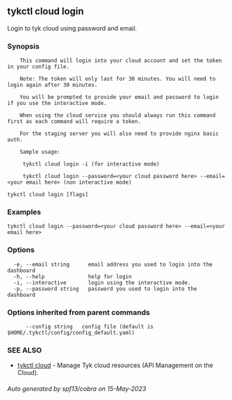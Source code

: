 ## tykctl cloud login

Login to tyk cloud using password and email.

### Synopsis

        This command will login into your cloud account and set the token in your config file.
       
        Note: The token will only last for 30 minutes. You will need to login again after 30 minutes.
		
        You will be prompted to provide your email and password to login if you use the interactive mode.

		When using the cloud service you should always run this command first as each command will require a token.
		
        For the staging server you will also need to provide nginx basic auth.
		
        Sample usage:
		
         tykctl cloud login -i (for interactive mode)
         
         tykctl cloud login --password=<your cloud password here> --email=<your email here> (non interactive mode)

```
tykctl cloud login [flags]
```

### Examples

```
tykctl cloud login --password=<your cloud password here> --email=<your email here>
```

### Options

```
  -e, --email string      email address you used to login into the dashboard
  -h, --help              help for login
  -i, --interactive       login using the interactive mode.
  -p, --password string   password you used to login into the dashboard
```

### Options inherited from parent commands

```
      --config string   config file (default is $HOME/.tykctl/config/config_default.yaml)
```

### SEE ALSO

* [tykctl cloud](tykctl_cloud.md)     - Manage Tyk cloud resources (API Management on the Cloud).

###### Auto generated by spf13/cobra on 15-May-2023
